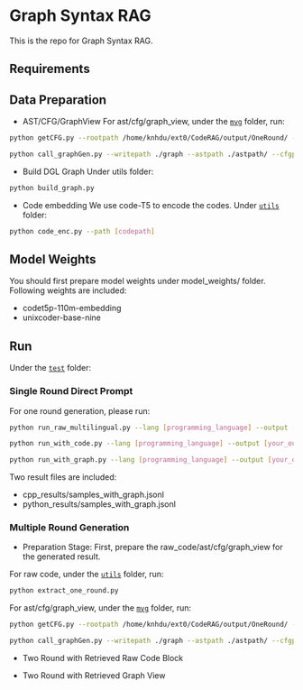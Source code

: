 # Graph Syntax RAG

This is the repo for Graph Syntax RAG.

## Requirements

## Data Preparation
- AST/CFG/GraphView
For ast/cfg/graph_view, under the [`mvg`](mvg/) folder, run:
```bash
python getCFG.py --rootpath /home/knhdu/ext0/CodeRAG/output/OneRound/ --astpath astpath/ --cfgpath cfgpath/
```
```bash
python call_graphGen.py --writepath ./graph --astpath ./astpath/ --cfgpath ./cfgpath/ --picky 0
```
- Build DGL Graph
Under utils folder:
```bash
python build_graph.py
```

- Code embedding
We use code-T5 to encode the codes. Under [`utils`](utils/) folder:
```bash
python code_enc.py --path [codepath]
```

## Model Weights
You should first prepare model weights under model_weights/ folder. Following weights are included:
- codet5p-110m-embedding
- unixcoder-base-nine


## Run
Under the [`test`](test/) folder:

### Single Round Direct Prompt
For one round generation, please run:
```bash
python run_raw_multilingual.py --lang [programming_language] --output [your_output_path]
```
```bash
python run_with_code.py --lang [programming_language] --output [your_output_path] --ret_method [retrieval_model] --datapath [retrieval_pool]
```
```bash
python run_with_graph.py --lang [programming_language] --output [your_output_path] --ret_method [retrieval_model] --datapath [retrieval_pool]
```
Two result files are included:
- cpp_results/samples_with_graph.jsonl
- python_results/samples_with_graph.jsonl


### Multiple Round Generation

- Preparation Stage:
First, prepare the raw_code/ast/cfg/graph_view for the generated result.

For raw code, under the [`utils`](utils/) folder, run:
```bash
python extract_one_round.py
```

For ast/cfg/graph_view, under the [`mvg`](mvg/) folder, run:
```bash
python getCFG.py --rootpath /home/knhdu/ext0/CodeRAG/output/OneRound/ --astpath astpath/ --cfgpath cfgpath/
```
```bash
python call_graphGen.py --writepath ./graph --astpath ./astpath/ --cfgpath ./cfgpath/ --picky 0
```

- Two Round with Retrieved Raw Code Block

- Two Round with Retrieved Graph View